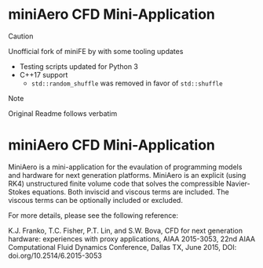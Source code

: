 # miniAero CFD Mini-Application

> [!CAUTION]
> Unofficial fork of miniFE by with some tooling updates

* Testing scripts updated for Python 3
* C++17 support
  * `std::random_shuffle` was removed in favor of `std::shuffle`

> [!NOTE]  
> Original Readme follows verbatim

# miniAero CFD Mini-Application

MiniAero is a mini-application for the evaulation of programming models and hardware for next generation platforms. MiniAero is an explicit (using RK4) unstructured finite volume code that solves the compressible Navier-Stokes equations. Both inviscid and viscous terms are included. The viscous terms can be optionally included or excluded.

For more details, please see the following reference:

K.J. Franko, T.C. Fisher, P.T. Lin, and S.W. Bova, CFD for next generation hardware: experiences with proxy applications, AIAA 2015-3053, 22nd AIAA Computational Fluid Dynamics Conference, Dallas TX, June 2015, DOI: doi.org/10.2514/6.2015-3053
